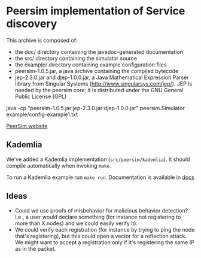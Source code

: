 # Peersim implementation of Service discovery

This archive is composed of:
- the doc/ directory containing the javadoc-generated documentation
- the src/ directory containing the simulator source
- the example/ directory containing example configuration files
- peersim-1.0.5.jar, a java archive containing the compiled bytecode
- jep-2.3.0.jar and djep-1.0.0.jar, a Java Mathematical Expression Parser
  library from Singular Systems (http://www.singularsys.com/jep/).
  JEP is needed by the peersim core; it is distributed under
  the GNU General Public License (GPL)


java -cp "peersim-1.0.5.jar:jep-2.3.0.jar:djep-1.0.0.jar" peersim.Simulator example/config-example1.txt

[PeerSim website](http://peersim.sourceforge.net/)

## Kademlia
We've added a Kademlia implementation (`src/peersim/kademlia`). It should compile automatically when invoking `make`.

To run a Kademlia example run `make run`. Documentation is available in [docs](./doc/kademlia.pdf)

## Ideas
* Could we use proofs of misbehavior for malicious behavior detection? I.e., a user would declare something (for instance not registering to more than X nodes) and we could easily verify it).
* We could verify each registration (for instance by trying to ping the node that's registering), but this could open a vector for a reflection attack. We might want to accept a registration only if it's registering the same IP as in the packet. 
